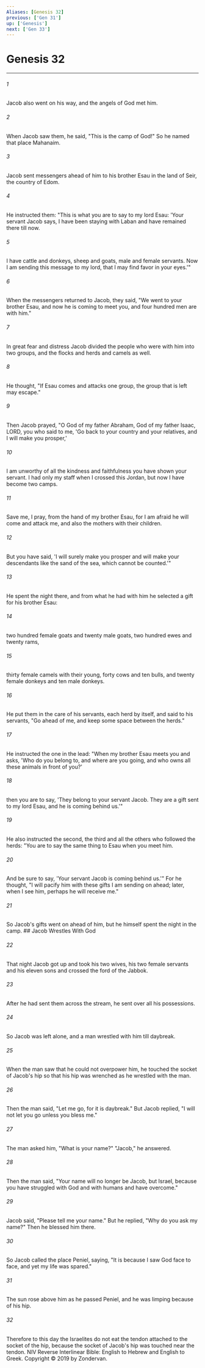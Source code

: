 ```yaml
---
Aliases: [Genesis 32]
previous: ['Gen 31']
up: ['Genesis']
next: ['Gen 33']
---
```

# Genesis 32

***


###### 1 
Jacob also went on his way, and the angels of God met him. 

###### 2 
When Jacob saw them, he said, "This is the camp of God!" So he named that place Mahanaim. 

###### 3 
Jacob sent messengers ahead of him to his brother Esau in the land of Seir, the country of Edom. 

###### 4 
He instructed them: "This is what you are to say to my lord Esau: 'Your servant Jacob says, I have been staying with Laban and have remained there till now. 

###### 5 
I have cattle and donkeys, sheep and goats, male and female servants. Now I am sending this message to my lord, that I may find favor in your eyes.'" 

###### 6 
When the messengers returned to Jacob, they said, "We went to your brother Esau, and now he is coming to meet you, and four hundred men are with him." 

###### 7 
In great fear and distress Jacob divided the people who were with him into two groups, and the flocks and herds and camels as well. 

###### 8 
He thought, "If Esau comes and attacks one group, the group that is left may escape." 

###### 9 
Then Jacob prayed, "O God of my father Abraham, God of my father Isaac, LORD, you who said to me, 'Go back to your country and your relatives, and I will make you prosper,' 

###### 10 
I am unworthy of all the kindness and faithfulness you have shown your servant. I had only my staff when I crossed this Jordan, but now I have become two camps. 

###### 11 
Save me, I pray, from the hand of my brother Esau, for I am afraid he will come and attack me, and also the mothers with their children. 

###### 12 
But you have said, 'I will surely make you prosper and will make your descendants like the sand of the sea, which cannot be counted.'" 

###### 13 
He spent the night there, and from what he had with him he selected a gift for his brother Esau: 

###### 14 
two hundred female goats and twenty male goats, two hundred ewes and twenty rams, 

###### 15 
thirty female camels with their young, forty cows and ten bulls, and twenty female donkeys and ten male donkeys. 

###### 16 
He put them in the care of his servants, each herd by itself, and said to his servants, "Go ahead of me, and keep some space between the herds." 

###### 17 
He instructed the one in the lead: "When my brother Esau meets you and asks, 'Who do you belong to, and where are you going, and who owns all these animals in front of you?' 

###### 18 
then you are to say, 'They belong to your servant Jacob. They are a gift sent to my lord Esau, and he is coming behind us.'" 

###### 19 
He also instructed the second, the third and all the others who followed the herds: "You are to say the same thing to Esau when you meet him. 

###### 20 
And be sure to say, 'Your servant Jacob is coming behind us.'" For he thought, "I will pacify him with these gifts I am sending on ahead; later, when I see him, perhaps he will receive me." 

###### 21 
So Jacob's gifts went on ahead of him, but he himself spent the night in the camp. ## Jacob Wrestles With God 

###### 22 
That night Jacob got up and took his two wives, his two female servants and his eleven sons and crossed the ford of the Jabbok. 

###### 23 
After he had sent them across the stream, he sent over all his possessions. 

###### 24 
So Jacob was left alone, and a man wrestled with him till daybreak. 

###### 25 
When the man saw that he could not overpower him, he touched the socket of Jacob's hip so that his hip was wrenched as he wrestled with the man. 

###### 26 
Then the man said, "Let me go, for it is daybreak." But Jacob replied, "I will not let you go unless you bless me." 

###### 27 
The man asked him, "What is your name?" "Jacob," he answered. 

###### 28 
Then the man said, "Your name will no longer be Jacob, but Israel, because you have struggled with God and with humans and have overcome." 

###### 29 
Jacob said, "Please tell me your name." But he replied, "Why do you ask my name?" Then he blessed him there. 

###### 30 
So Jacob called the place Peniel, saying, "It is because I saw God face to face, and yet my life was spared." 

###### 31 
The sun rose above him as he passed Peniel, and he was limping because of his hip. 

###### 32 
Therefore to this day the Israelites do not eat the tendon attached to the socket of the hip, because the socket of Jacob's hip was touched near the tendon. NIV Reverse Interlinear Bible: English to Hebrew and English to Greek. Copyright © 2019 by Zondervan.
